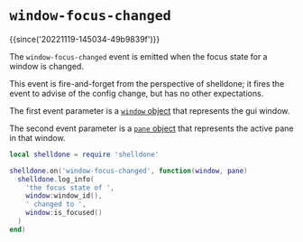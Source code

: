 # `window-focus-changed`

{{since('20221119-145034-49b9839f')}}

The `window-focus-changed` event is emitted when the focus state for a window
is changed.

This event is fire-and-forget from the perspective of shelldone; it fires the
event to advise of the config change, but has no other expectations.

The first event parameter is a [`window` object](../window/index.md) that
represents the gui window.

The second event parameter is a [`pane` object](../pane/index.md) that
represents the active pane in that window.

```lua
local shelldone = require 'shelldone'

shelldone.on('window-focus-changed', function(window, pane)
  shelldone.log_info(
    'the focus state of ',
    window:window_id(),
    ' changed to ',
    window:is_focused()
  )
end)
```

